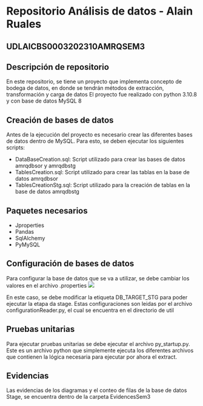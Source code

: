 # Repositorio Análisis de datos - Alain Ruales

<h2>UDLAICBS0003202310AMRQSEM3</h2>

<h2>Descripción de repositorio</h2>
En este repositorio, se tiene un proyecto que implementa concepto de bodega de datos, en donde se tendrán métodos de extracción, transformación y carga de datos 
El proyecto fue realizado con python 3.10.8 y con base de datos MySQL 8

<h2>Creación de bases de datos</h2>
Antes de la ejecución del proyecto es necesario crear las diferentes bases de datos dentro de MySQL. Para esto, se deben ejecutar los siguientes scripts:

- DataBaseCreation.sql: Script utilizado para crear las bases de datos amrqdbsor y amrqdbstg 
- TablesCreation.sql: Script utilizado para crear las tablas en la base de datos amrqdbsor
- TablesCreationStg.sql: Script utilizado para la creación de tablas en la base de datos amrqdbstg

<h2>Paquetes necesarios</h2>

- Jproperties
- Pandas
- SqlAlchemy
- PyMySQL

<h2>Configuración de bases de datos</h2>

Para configurar la base de datos que se va a utilizar, se debe cambiar los valores en el archivo .properties
<img src="https://user-images.githubusercontent.com/87552871/196557112-7b41abec-95b2-4a76-aa79-01c86b6933e1.png">

En este caso, se debe modificar la etiqueta DB_TARGET_STG para poder ejecutar la etapa da stage.
Estas configuraciones son leidas por el archivo configurationReader.py, el cual se encuentra en el directorio de util

<h2>Pruebas unitarias</h2>
Para ejecutar pruebas unitarias se debe ejecutar el archivo py_startup.py. Este es un archivo python que simplemente ejecuta los diferentes archivos que contienen la lógica necesaria para ejecutar por ahora el extract.

<h2>Evidencias</h2>
Las evidencias de los diagramas y el conteo de filas de la base de datos Stage, se encuentra dentro de la carpeta EvidencesSem3

